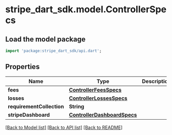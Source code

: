 # stripe_dart_sdk.model.ControllerSpecs

## Load the model package
```dart
import 'package:stripe_dart_sdk/api.dart';
```

## Properties
Name | Type | Description | Notes
------------ | ------------- | ------------- | -------------
**fees** | [**ControllerFeesSpecs**](ControllerFeesSpecs.md) |  | [optional] 
**losses** | [**ControllerLossesSpecs**](ControllerLossesSpecs.md) |  | [optional] 
**requirementCollection** | **String** |  | [optional] 
**stripeDashboard** | [**ControllerDashboardSpecs**](ControllerDashboardSpecs.md) |  | [optional] 

[[Back to Model list]](../README.md#documentation-for-models) [[Back to API list]](../README.md#documentation-for-api-endpoints) [[Back to README]](../README.md)


